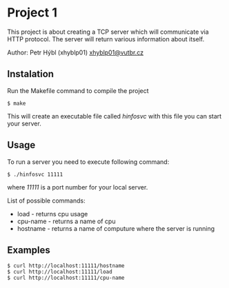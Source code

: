 # Project 1 

This project is about creating a TCP server which will communicate via HTTP protocol. The server will return various information about itself.

Author: Petr Hýbl (xhyblp01)
[xhyblp01@vutbr.cz](mailto:xhyblp01@vutbr.cz)

## Instalation

Run the Makefile command to compile the project

```
$ make
```
This will create an executable file called *hinfosvc* with this file you can start your server.


## Usage

To run a server you need to execute following command:
```
$ ./hinfosvc 11111
```
where *11111* is a port number for your local server.

List of possible commands:
 * load - returns cpu usage
 * cpu-name - returns a name of cpu
 * hostname - returns a name of computure where the server is running



## Examples

```
$ curl http://localhost:11111/hostname
$ curl http://localhost:11111/load
$ curl http://localhost:11111/cpu-name
```